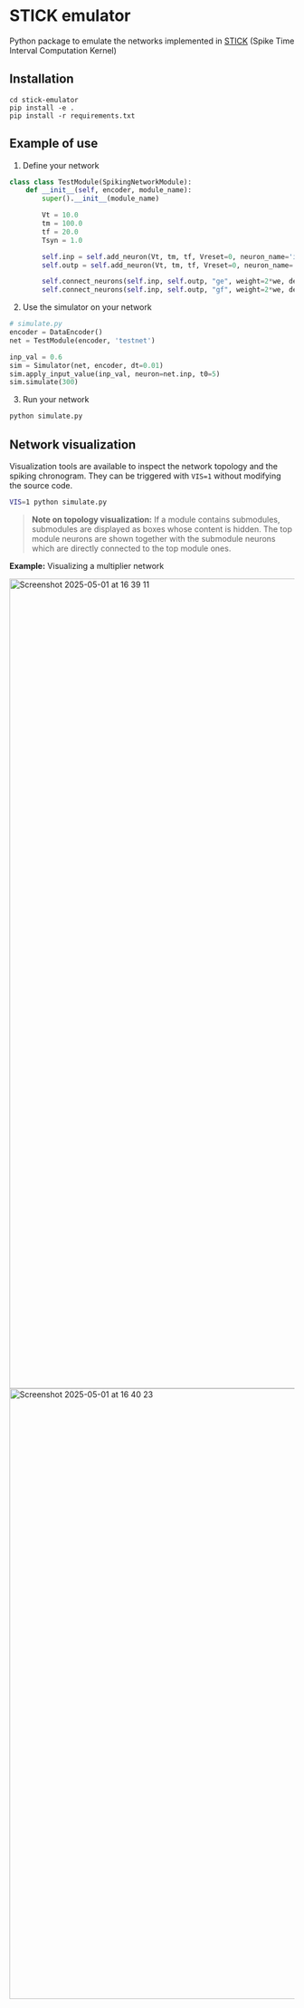 # STICK emulator

Python package to emulate the networks implemented in [STICK](https://arxiv.org/abs/1507.06222) (Spike Time Interval Computation Kernel)

## Installation
```
cd stick-emulator
pip install -e .
pip install -r requirements.txt
```

## Example of use

1. Define your network

```python
class class TestModule(SpikingNetworkModule):
    def __init__(self, encoder, module_name):
        super().__init__(module_name)

        Vt = 10.0
        tm = 100.0
        tf = 20.0
        Tsyn = 1.0

        self.inp = self.add_neuron(Vt, tm, tf, Vreset=0, neuron_name='input')
        self.outp = self.add_neuron(Vt, tm, tf, Vreset=0, neuron_name='output')

        self.connect_neurons(self.inp, self.outp, "ge", weight=2*we, delay=Tsyn)
        self.connect_neurons(self.inp, self.outp, "gf", weight=2*we, delay=Tsyn)
```

2. Use the simulator on your network
```python
# simulate.py
encoder = DataEncoder()
net = TestModule(encoder, 'testnet')

inp_val = 0.6
sim = Simulator(net, encoder, dt=0.01)
sim.apply_input_value(inp_val, neuron=net.inp, t0=5)
sim.simulate(300)
```

3. Run your network
```bash
python simulate.py
```

## Network visualization
Visualization tools are available to inspect the network topology and the spiking chronogram. They can be triggered with `VIS=1` without modifying the source code.

```bash
VIS=1 python simulate.py
```

> **Note on topology visualization:**
> If a module contains submodules, submodules are displayed as boxes whose content is hidden. The top module neurons are shown together with the submodule neurons which are directly connected to the top module ones.

**Example:** Visualizing a multiplier network

<img width="1430" alt="Screenshot 2025-05-01 at 16 39 11" src="https://github.com/user-attachments/assets/cf9e18c5-d496-4f9b-979d-15f02ba230dd" />
<img width="1078" alt="Screenshot 2025-05-01 at 16 40 23" src="https://github.com/user-attachments/assets/192040a4-021b-488f-8c8f-fca75e039a08" />
